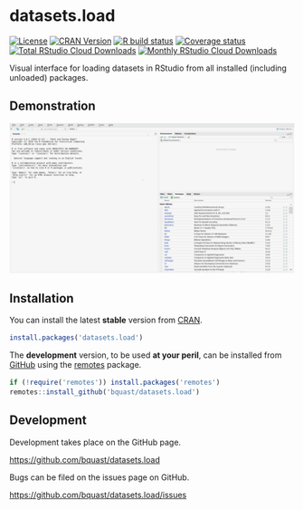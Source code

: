 datasets.load
========================
[![License](http://img.shields.io/badge/license-GPLv3-brightgreen.svg?style=flat)](http://www.gnu.org/licenses/gpl-3.0.html)
[![CRAN Version](http://www.r-pkg.org/badges/version/datasets.load)](https://cran.r-project.org/package=datasets.load)
[![R build status](https://github.com/bquast/datasets.load/workflows/R-CMD-check/badge.svg)](https://github.com/bquast/datasets.load/actions?workflow=R-CMD-check)
[![Coverage status](https://codecov.io/gh/bquast/datasets.load/branch/master/graph/badge.svg)](https://app.codecov.io/gh/bquast/datasets.load?branch=master)
[![Total RStudio Cloud Downloads](http://cranlogs.r-pkg.org/badges/grand-total/datasets.load?color=brightgreen)](https://cran.r-project.org/package=datasets.load)
[![Monthly RStudio Cloud Downloads](http://cranlogs.r-pkg.org/badges/datasets.load?color=brightgreen)](https://cran.r-project.org/package=datasets.load)

Visual interface for loading datasets in RStudio from all installed (including unloaded) packages.

Demonstration
---------------
![datasets.load GUI demonstration](https://github.com/bquast/R-demo-GIFs/blob/master/datasets.load.gif)


Installation
------------
You can install the latest **stable** version from [CRAN](https://cran.r-project.org/package=datasets.load).

```r
install.packages('datasets.load')
```

The **development** version, to be used **at your peril**, can be installed from [GitHub](https://github.com/bquast/datasets.load) using the [remotes](https://cran.r-project.org/package=remotes) package.

```r
if (!require('remotes')) install.packages('remotes')
remotes::install_github('bquast/datasets.load')
```

Development
-------------
Development takes place on the GitHub page.

<https://github.com/bquast/datasets.load>

Bugs can be filed on the issues page on GitHub.

<https://github.com/bquast/datasets.load/issues>
